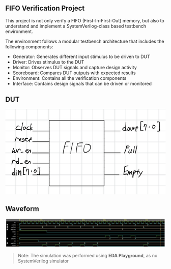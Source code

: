 ## FIFO Verification Project

This project is not only verify a FIFO (First-In-First-Out) memory, but also to understand and implement a SystemVerilog-class based testbench environment. 

The environment follows a modular testbench architecture that includes the following components:
- Generator: Generates different input stimulus to be driven to DUT
- Driver: Drives stimulus to the DUT
- Monitor: Observes DUT signals and capture design activity
- Scoreboard: Compares DUT outputs with expected results
- Environment: Contains all the verification components
- Interface: Contains design signals that can be driven or monitored

## DUT
![FIFO](doc/FIFO.png)

## Waveform
![FIFO waveform](doc/FIFO_waveform.png)

> Note: The simulation was performed using **EDA Playground**, as no SystemVerilog simulator
